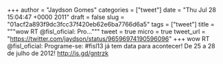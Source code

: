 
+++
author = "Jaydson Gomes"
categories = ["tweet"]
date = "Thu Jul 28 15:04:47 +0000 2011"
draft = false
slug = "01acf2a893f9dc3fcc37f420eb62e6ba7766d6a5"
tags = ["tweet"]
title = """wow RT @fisl_oficial: Pro..."""
tweet = true
micro = true
tweet_url = "https://twitter.com/jaydson/status/96596974190596096"
+++
wow RT @fisl_oficial: Programe-se: #fisl13 já tem data para acontecer! De 25 a 28 de julho de 2012! http://is.gd/gntrzk
